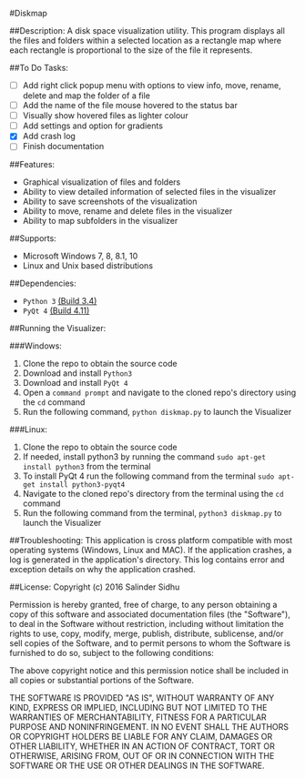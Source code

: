 #Diskmap

##Description:
A disk space visualization utility. This program displays all the files and folders within a selected location as a rectangle map where each rectangle is proportional to the size of the file it represents.

##To Do Tasks:
- [ ] Add right click popup menu with options to view info, move, rename, delete and map the folder of a file
- [ ] Add the name of the file mouse hovered to the status bar
- [ ] Visually show hovered files as lighter colour
- [ ] Add settings and option for gradients
- [X] Add crash log
- [ ] Finish documentation

##Features:
- Graphical visualization of files and folders
- Ability to view detailed information of selected files in the visualizer
- Ability to save screenshots of the visualization
- Ability to move, rename and delete files in the visualizer
- Ability to map subfolders in the visualizer

##Supports:
- Microsoft Windows 7, 8, 8.1, 10
- Linux and Unix based distributions

##Dependencies:
- `Python 3` [(Build 3.4)](https://www.python.org/downloads/)
- `PyQt 4` [(Build 4.11)](https://riverbankcomputing.com/software/pyqt/download)

##Running the Visualizer:

###Windows:
1. Clone the repo to obtain the source code
2. Download and install `Python3`
3. Download and install `PyQt 4`
4. Open a `command prompt` and navigate to the cloned repo's directory using the `cd` command
5. Run the following command, `python diskmap.py` to launch the Visualizer

###Linux:
1. Clone the repo to obtain the source code
2. If needed, install python3 by running the command `sudo apt-get install python3` from the terminal
3. To install PyQt 4 run the following command from the terminal `sudo apt-get install python3-pyqt4`
4. Navigate to the cloned repo's directory from the terminal using the `cd` command
5. Run the following command from the terminal, `python3 diskmap.py` to launch the Visualizer

##Troubleshooting:
This application is cross platform compatible with most operating systems (Windows, Linux and MAC). If the application crashes, a log is generated in the application's directory. This log contains error and exception details on why the application crashed.

##License:
Copyright (c) 2016 Salinder Sidhu

Permission is hereby granted, free of charge, to any person obtaining a copy of this software and associated documentation files (the "Software"), to deal in the Software without restriction, including without limitation the rights to use, copy, modify, merge, publish, distribute, sublicense, and/or sell copies of the Software, and to permit persons to whom the Software is furnished to do so, subject to the following conditions:

The above copyright notice and this permission notice shall be included in all copies or substantial portions of the Software.

THE SOFTWARE IS PROVIDED "AS IS", WITHOUT WARRANTY OF ANY KIND, EXPRESS OR IMPLIED, INCLUDING BUT NOT LIMITED TO THE WARRANTIES OF MERCHANTABILITY, FITNESS FOR A PARTICULAR PURPOSE AND NONINFRINGEMENT. IN NO EVENT SHALL THE AUTHORS OR COPYRIGHT HOLDERS BE LIABLE FOR ANY CLAIM, DAMAGES OR OTHER LIABILITY, WHETHER IN AN ACTION OF CONTRACT, TORT OR OTHERWISE, ARISING FROM, OUT OF OR IN CONNECTION WITH THE SOFTWARE OR THE USE OR OTHER DEALINGS IN THE SOFTWARE.
